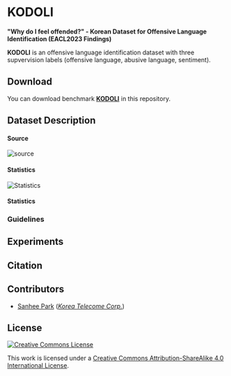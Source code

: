 # KODOLI
**"Why do I feel offended?" - Korean Dataset for Offensive Language Identification (EACL2023 Findings)**

**KODOLI** is an offensive language identification dataset with three supvervision labels (offensive language, abusive language, sentiment).

## Download

You can download benchmark [**KODOLI**]() in this repository.

## Dataset Description

#### Source
![source](https://user-images.githubusercontent.com/92618068/215315708-b27b1cbc-c525-4d84-a44a-72fb3de4c436.png)

#### Statistics
![Statistics](https://user-images.githubusercontent.com/92618068/215315769-a47a6c52-8fe5-4250-b3ff-86b879e2e768.png)

#### Statistics


### Guidelines


## Experiments


## Citation


## Contributors

- [Sanhee Park](https://github.com/kosohae) ([*Korea Telecome Corp.*](https://genielabs.ai))

## License

<a rel="license" href="http://creativecommons.org/licenses/by-sa/4.0/"><img alt="Creative Commons License" style="border-width:0" src="https://i.creativecommons.org/l/by-sa/4.0/88x31.png" /></a><br />

This work is licensed under a [Creative Commons Attribution-ShareAlike 4.0 International License](http://creativecommons.org/licenses/by-sa/4.0/).